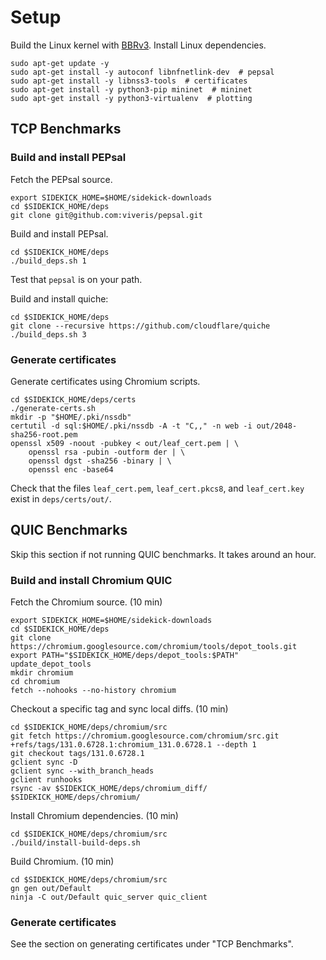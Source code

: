 # Setup

Build the Linux kernel with [BBRv3](https://github.com/ygina/sidekick-downloads/blob/main/deps/BBRV3.md).
Install Linux dependencies.

```
sudo apt-get update -y
sudo apt-get install -y autoconf libnfnetlink-dev  # pepsal
sudo apt-get install -y libnss3-tools  # certificates
sudo apt-get install -y python3-pip mininet  # mininet
sudo apt-get install -y python3-virtualenv  # plotting
```

## TCP Benchmarks

### Build and install PEPsal

Fetch the PEPsal source.

```
export SIDEKICK_HOME=$HOME/sidekick-downloads
cd $SIDEKICK_HOME/deps
git clone git@github.com:viveris/pepsal.git
```

Build and install PEPsal.

```
cd $SIDEKICK_HOME/deps
./build_deps.sh 1
```

Test that `pepsal` is on your path.

Build and install quiche:

```
cd $SIDEKICK_HOME/deps
git clone --recursive https://github.com/cloudflare/quiche
./build_deps.sh 3
```

### Generate certificates

Generate certificates using Chromium scripts.

```
cd $SIDEKICK_HOME/deps/certs
./generate-certs.sh
mkdir -p "$HOME/.pki/nssdb"
certutil -d sql:$HOME/.pki/nssdb -A -t "C,," -n web -i out/2048-sha256-root.pem
openssl x509 -noout -pubkey < out/leaf_cert.pem | \
	openssl rsa -pubin -outform der | \
	openssl dgst -sha256 -binary | \
	openssl enc -base64
```

Check that the files `leaf_cert.pem`, `leaf_cert.pkcs8`, and `leaf_cert.key`
exist in `deps/certs/out/`.

## QUIC Benchmarks

Skip this section if not running QUIC benchmarks. It takes around an hour.

### Build and install Chromium QUIC

Fetch the Chromium source. (10 min)

```
export SIDEKICK_HOME=$HOME/sidekick-downloads
cd $SIDEKICK_HOME/deps
git clone https://chromium.googlesource.com/chromium/tools/depot_tools.git
export PATH="$SIDEKICK_HOME/deps/depot_tools:$PATH"
update_depot_tools
mkdir chromium
cd chromium
fetch --nohooks --no-history chromium
```

Checkout a specific tag and sync local diffs. (10 min)
```
cd $SIDEKICK_HOME/deps/chromium/src
git fetch https://chromium.googlesource.com/chromium/src.git +refs/tags/131.0.6728.1:chromium_131.0.6728.1 --depth 1
git checkout tags/131.0.6728.1
gclient sync -D
gclient sync --with_branch_heads
gclient runhooks
rsync -av $SIDEKICK_HOME/deps/chromium_diff/ $SIDEKICK_HOME/deps/chromium/
```

Install Chromium dependencies. (10 min)
```
cd $SIDEKICK_HOME/deps/chromium/src
./build/install-build-deps.sh
```

Build Chromium. (10 min)
```
cd $SIDEKICK_HOME/deps/chromium/src
gn gen out/Default
ninja -C out/Default quic_server quic_client
```

### Generate certificates

See the section on generating certificates under "TCP Benchmarks".
